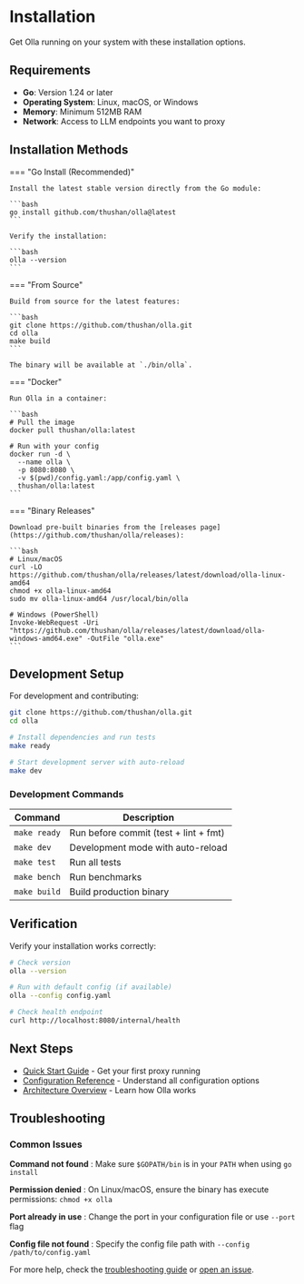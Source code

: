 # Installation

Get Olla running on your system with these installation options.

## Requirements

- **Go**: Version 1.24 or later
- **Operating System**: Linux, macOS, or Windows
- **Memory**: Minimum 512MB RAM
- **Network**: Access to LLM endpoints you want to proxy

## Installation Methods

=== "Go Install (Recommended)"

    Install the latest stable version directly from the Go module:

    ```bash
    go install github.com/thushan/olla@latest
    ```

    Verify the installation:

    ```bash
    olla --version
    ```

=== "From Source"

    Build from source for the latest features:

    ```bash
    git clone https://github.com/thushan/olla.git
    cd olla
    make build
    ```

    The binary will be available at `./bin/olla`.

=== "Docker"

    Run Olla in a container:

    ```bash
    # Pull the image
    docker pull thushan/olla:latest

    # Run with your config
    docker run -d \
      --name olla \
      -p 8080:8080 \
      -v $(pwd)/config.yaml:/app/config.yaml \
      thushan/olla:latest
    ```

=== "Binary Releases"

    Download pre-built binaries from the [releases page](https://github.com/thushan/olla/releases):

    ```bash
    # Linux/macOS
    curl -LO https://github.com/thushan/olla/releases/latest/download/olla-linux-amd64
    chmod +x olla-linux-amd64
    sudo mv olla-linux-amd64 /usr/local/bin/olla

    # Windows (PowerShell)
    Invoke-WebRequest -Uri "https://github.com/thushan/olla/releases/latest/download/olla-windows-amd64.exe" -OutFile "olla.exe"
    ```

## Development Setup

For development and contributing:

```bash
git clone https://github.com/thushan/olla.git
cd olla

# Install dependencies and run tests
make ready

# Start development server with auto-reload
make dev
```

### Development Commands

| Command | Description |
|---------|-------------|
| `make ready` | Run before commit (test + lint + fmt) |
| `make dev` | Development mode with auto-reload |
| `make test` | Run all tests |
| `make bench` | Run benchmarks |
| `make build` | Build production binary |

## Verification

Verify your installation works correctly:

```bash
# Check version
olla --version

# Run with default config (if available)
olla --config config.yaml

# Check health endpoint
curl http://localhost:8080/internal/health
```

## Next Steps

- [Quick Start Guide](quickstart.md) - Get your first proxy running
- [Configuration Reference](../config/reference.md) - Understand all configuration options
- [Architecture Overview](../architecture/overview.md) - Learn how Olla works

## Troubleshooting

### Common Issues

**Command not found**
: Make sure `$GOPATH/bin` is in your `PATH` when using `go install`

**Permission denied**
: On Linux/macOS, ensure the binary has execute permissions: `chmod +x olla`

**Port already in use**
: Change the port in your configuration file or use `--port` flag

**Config file not found**
: Specify the config file path with `--config /path/to/config.yaml`

For more help, check the [troubleshooting guide](../development/contributing.md#troubleshooting) or [open an issue](https://github.com/thushan/olla/issues).